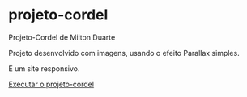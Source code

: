 # projeto-cordel
 Projeto-Cordel de Milton Duarte

 Projeto desenvolvido com imagens, usando o efeito Parallax simples.
 
 E um site responsivo. 

 <a href="https://vitorfidelis.github.io/projeto-cordel/index.html">Executar o projeto-cordel</a>
